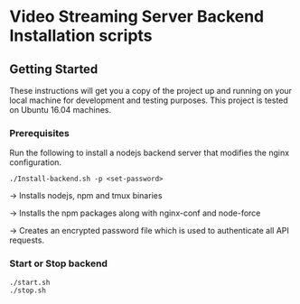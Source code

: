 # Video Streaming Server Backend Installation scripts

## Getting Started

These instructions will get you a copy of the project up and running on your local machine for development and testing purposes. This project is tested on Ubuntu 16.04 machines.

### Prerequisites

Run the following to install a nodejs backend server that modifies the nginx configuration.

```
./Install-backend.sh -p <set-password>
```
→  Installs nodejs, npm and tmux binaries

→  Installs the npm packages along with nginx-conf and node-force

→  Creates an encrypted password file which is used to authenticate all API requests.

### Start or Stop backend

```
./start.sh 
./stop.sh  
```


